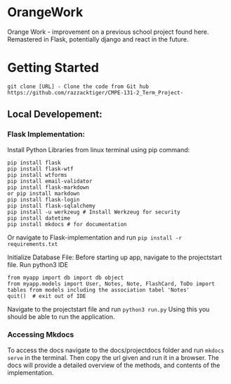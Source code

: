 # OrangeWork

Orange Work - improvement on a previous school project found here. Remastered in Flask, potentially django and react in the future.

# Getting Started

    git clone [URL] - Clone the code from Git hub https://github.com/razzacktiger/CMPE-131-2_Term_Project-

## Local Developement:

### Flask Implementation:

Install Python Libraries from linux terminal using pip command:

    pip install flask
    pip install flask-wtf
    pip install wtforms
    pip install email-validator
    pip install flask-markdown
    or pip install markdown
    pip install flask-login
    pip install flask-sqlalchemy
    pip install -u werkzeug # Install Werkzeug for security
    pip install datetime
    pip install mkdocs # for documentation

Or navigate to Flask-implementation and run `pip install -r requirements.txt`

Initialize Database File:
Before starting up app, navigate to the projectstart file. Run python3 IDE

    from myapp import db import db object
    from myapp.models import User, Notes, Note, FlashCard, ToDo import tables from models including the association tabel 'Notes'
    quit()  # exit out of IDE

Navigate to the projectstart file and run `python3 run.py` Using this you should be able to run the application.

### Accessing Mkdocs

To access the docs navigate to the docs/projectdocs folder and run `mkdocs serve` in the terminal. Then copy the url given and run it in a browser. The docs will provide a detailed overview of the methods, and contents of the implementation.
